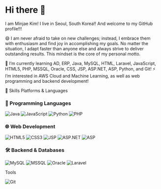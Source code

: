 <h1>Hi there 👋</h1>
I am Minjae Kim! I live in Seoul, South Korea!! And welcome to my GitHub profile!!!

😄  I am never afraid to take on new challenges; instead, I embrace them with enthusiasm and find joy in accomplishing my goals. No matter the situation, I adapt faster than anyone else and always strive to deliver outstanding results. This mindset is the core of my personal motto.

🌱  I’m currently learning AD, ERP, Java, MySQL, HTML, Laravel, JavaScript, HTML5, PHP, MSSQL, Oracle, CSS, JSP, ASP.NET, ASP, Python, and Git!
⚡  I’m interested in AWS Cloud and Machine Learning, as well as web programming and backend development!

💪 Skills
Platforms & Languages
### 🚀 Programming Languages  
![Java](https://img.shields.io/badge/Java-007396?style=for-the-badge&logo=java&logoColor=white) ![JavaScript](https://img.shields.io/badge/JavaScript-F7DF1E?style=for-the-badge&logo=javascript&logoColor=black) ![Python](https://img.shields.io/badge/Python-3776AB?style=for-the-badge&logo=python&logoColor=white) ![PHP](https://img.shields.io/badge/PHP-777BB4?style=for-the-badge&logo=php&logoColor=white)  

### 🌐 Web Development  
![HTML5](https://img.shields.io/badge/HTML5-E34F26?style=for-the-badge&logo=html5&logoColor=white) ![CSS3](https://img.shields.io/badge/CSS3-1572B6?style=for-the-badge&logo=css3&logoColor=white) ![JSP](https://img.shields.io/badge/JSP-007396?style=for-the-badge&logo=java&logoColor=white) ![ASP.NET](https://img.shields.io/badge/ASP.NET-5C2D91?style=for-the-badge&logo=dotnet&logoColor=white) ![ASP](https://img.shields.io/badge/ASP-000000?style=for-the-badge&logo=windows&logoColor=white)  

### 🛠️ Backend & Databases  
![MySQL](https://img.shields.io/badge/MySQL-4479A1?style=for-the-badge&logo=mysql&logoColor=white) ![MSSQL](https://img.shields.io/badge/Microsoft%20SQL%20Server-CC2927?style=for-the-badge&logo=microsoft-sql-server&logoColor=white) ![Oracle](https://img.shields.io/badge/Oracle-F80000?style=for-the-badge&logo=oracle&logoColor=white) ![Laravel](https://img.shields.io/badge/Laravel-FF2D20?style=for-the-badge&logo=laravel&logoColor=white)  

Tools

![Git](https://img.shields.io/badge/Git-F05032?style=for-the-badge&logo=git&logoColor=white)  
   


 
